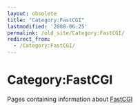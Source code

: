 ```yaml
---
layout: obsolete
title: "Category:FastCGI"
lastmodified: '2008-06-25'
permalink: /old_site/Category:FastCGI/
redirect_from:
  - /Category:FastCGI/
---
```


Category:FastCGI
================

Pages containing information about [FastCGI]({{site.github.url}}/old_site/FastCGI "FastCGI")

